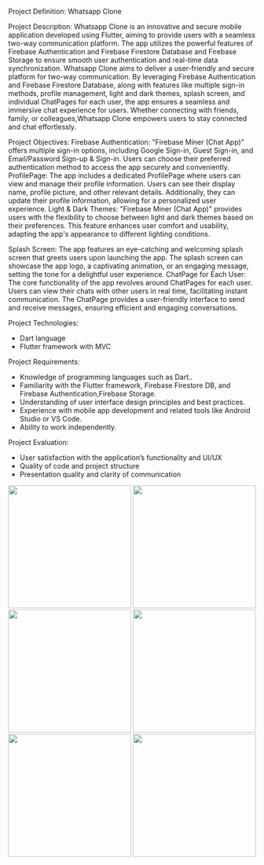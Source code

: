Project Definition: Whatsapp Clone

Project Description:
Whatsapp Clone is an innovative and secure mobile application developed using
Flutter, aiming to provide users with a seamless two-way communication platform. The app
utilizes the powerful features of Firebase Authentication and Firebase Firestore Database and Firebase Storage to
ensure smooth user authentication and real-time data synchronization.
Whatsapp Clone aims to deliver a user-friendly and secure platform for two-way
communication. By leveraging Firebase Authentication and Firebase Firestore Database, along
with features like multiple sign-in methods, profile management, light and dark themes, splash
screen, and individual ChatPages for each user, the app ensures a seamless and immersive chat
experience for users. Whether connecting with friends, family, or colleagues,Whatsapp Clone
empowers users to stay connected and chat effortlessly.

Project Objectives:
Firebase Authentication: "Firebase Miner (Chat App)" offers multiple sign-in options,
including Google Sign-in, Guest Sign-in, and Email/Password Sign-up & Sign-in. Users can
choose their preferred authentication method to access the app securely and conveniently.
ProfilePage: The app includes a dedicated ProfilePage where users can view and manage their
profile information. Users can see their display name, profile picture, and other relevant details.
Additionally, they can update their profile information, allowing for a personalized user
experience.
Light & Dark Themes: "Firebase Miner (Chat App)" provides users with the flexibility to
choose between light and dark themes based on their preferences. This feature enhances user
comfort and usability, adapting the app's appearance to different lighting conditions.

Splash Screen: The app features an eye-catching and welcoming splash screen that greets users
upon launching the app. The splash screen can showcase the app logo, a captivating animation,
or an engaging message, setting the tone for a delightful user experience.
ChatPage for Each User: The core functionality of the app revolves around ChatPages for each
user. Users can view their chats with other users in real time, facilitating instant communication.
The ChatPage provides a user-friendly interface to send and receive messages, ensuring efficient
and engaging conversations.

Project Technologies:
- Dart language
- Flutter framework with MVC

Project Requirements:
- Knowledge of programming languages such as Dart..
- Familiarity with the Flutter framework, Firebase Firestore DB, and Firebase Authentication,Firebase Storage.
- Understanding of user interface design principles and best practices.
- Experience with mobile app development and related tools like Android Studio or VS Code.
- Ability to work independently.

Project Evaluation:
- User satisfaction with the application’s functionality and UI/UX
- Quality of code and project structure
- Presentation quality and clarity of communication


<img src="https://github.com/Iamgauravkanani/Whatsapp_Clone_Two_Way_Chat_App_Flutter/assets/128220245/5521f7b5-1891-4a6b-b193-64a3812668dc" width="250px">
<img src="https://github.com/Iamgauravkanani/Whatsapp_Clone_Two_Way_Chat_App_Flutter/assets/128220245/a073396a-e2b5-4db0-9ad9-12ed9c114fa0" width="250px">
<img src="https://github.com/Iamgauravkanani/Whatsapp_Clone_Two_Way_Chat_App_Flutter/assets/128220245/e1f2b4a3-989f-4a61-b8d0-a4e447e204f5" width="250px">
<img src="https://github.com/Iamgauravkanani/Whatsapp_Clone_Two_Way_Chat_App_Flutter/assets/128220245/988f4ab3-d2fb-42dc-80a4-6a88e4a2cfc9" width="250px">
<img src="https://github.com/Iamgauravkanani/Whatsapp_Clone_Two_Way_Chat_App_Flutter/assets/128220245/16060a5e-6e41-4acf-8c09-b1c6feb98505" width="250px">
<img src="https://github.com/Iamgauravkanani/Whatsapp_Clone_Two_Way_Chat_App_Flutter/assets/128220245/9e628d61-0ca1-4514-a47d-536317c5effc" width="250px">










